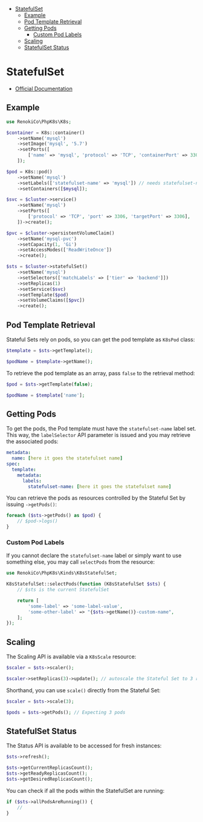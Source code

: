 - [StatefulSet](#statefulset)
  - [Example](#example)
  - [Pod Template Retrieval](#pod-template-retrieval)
  - [Getting Pods](#getting-pods)
    - [Custom Pod Labels](#custom-pod-labels)
  - [Scaling](#scaling)
  - [StatefulSet Status](#statefulset-status)

# StatefulSet

- [Official Documentation](https://kubernetes.io/docs/concepts/workloads/controllers/statefulset/)

## Example

```php
use RenokiCo\PhpK8s\K8s;

$container = K8s::container()
    ->setName('mysql')
    ->setImage('mysql', '5.7')
    ->setPorts([
        ['name' => 'mysql', 'protocol' => 'TCP', 'containerPort' => 3306],
    ]);

$pod = K8s::pod()
    ->setName('mysql')
    ->setLabels(['statefulset-name' => 'mysql']) // needs statefulset-name: mysql so that ->getPods() can work
    ->setContainers([$mysql]);

$svc = $cluster->service()
    ->setName('mysql')
    ->setPorts([
        ['protocol' => 'TCP', 'port' => 3306, 'targetPort' => 3306],
    ])->create();

$pvc = $cluster->persistentVolumeClaim()
    ->setName('mysql-pvc')
    ->setCapacity(1, 'Gi')
    ->setAccessModes(['ReadWriteOnce'])
    ->create();

$sts = $cluster->statefulSet()
    ->setName('mysql')
    ->setSelectors(['matchLabels' => ['tier' => 'backend']])
    ->setReplicas(1)
    ->setService($svc)
    ->setTemplate($pod)
    ->setVolumeClaims([$pvc])
    ->create();
```

## Pod Template Retrieval

Stateful Sets rely on pods, so you can get the pod template as `K8sPod` class:

```php
$template = $sts->getTemplate();

$podName = $template->getName();
```

To retrieve the pod template as an array, pass `false` to the retrieval method:

```php
$pod = $sts->getTemplate(false);

$podName = $template['name'];
```

## Getting Pods

To get the pods, the Pod template must have the `statefulset-name` label set. This way, the `labelSelector` API parameter is issued and you may retrieve the associated pods:

```yaml
metadata:
  name: [here it goes the statefulset name]
spec:
  template:
    metadata:
      labels:
        statefulset-name: [here it goes the statefulset name]
```

You can retrieve the pods as resources controlled by the Stateful Set by issuing `->getPods()`:

```php
foreach ($sts->getPods() as $pod) {
    // $pod->logs()
}
```

### Custom Pod Labels

If you cannot declare the `statefulset-name` label or simply want to use something else, you may call `selectPods` from the resource:

```php
use RenokiCo\PhpK8s\Kinds\K8sStatefulSet;

K8sStatefulSet::selectPods(function (K8sStatefulSet $sts) {
    // $sts is the current StatefulSet

    return [
        'some-label' => 'some-label-value',
        'some-other-label' => "{$sts->getName()}-custom-name",
    ];
});
```

## Scaling

The Scaling API is available via a `K8sScale` resource:

```php
$scaler = $sts->scaler();

$scaler->setReplicas(3)->update(); // autoscale the Stateful Set to 3 replicas
```

Shorthand, you can use `scale()` directly from the Stateful Set:

```php
$scaler = $sts->scale(3);

$pods = $sts->getPods(); // Expecting 3 pods
```

## StatefulSet Status

The Status API is available to be accessed for fresh instances:

```php
$sts->refresh();

$sts->getCurrentReplicasCount();
$sts->getReadyReplicasCount();
$sts->getDesiredReplicasCount();
```

You can check if all the pods within the StatefulSet are running:

```php
if ($sts->allPodsAreRunning()) {
    //
}
```
